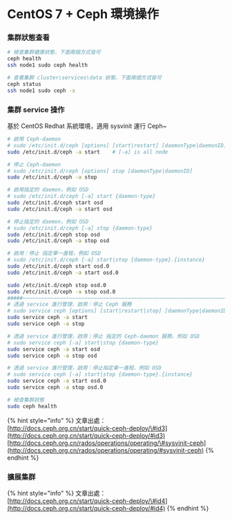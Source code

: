 # CentOS 7 + Ceph 環境操作

### 集群狀態查看

```bash
# 檢查集群健康狀態，下面兩個方式皆可
ceph health
ssh node1 sudo ceph health

# 查看集群 cluster\services\data 狀態，下面兩個方式皆可
ceph status
ssh node1 sudo ceph -s

```

### 集群 service 操作

基於 CentOS Redhat 系統環境，適用 sysvinit 運行 Ceph~

```bash
# 啟用 Ceph-daemon 
# sudo /etc/init.d/ceph [options] [start|restart] [daemonType|daemonID]
sudo /etc/init.d/ceph -a start    # [-a] is all node

# 停止 Ceph-daemon
# sudo /etc/init.d/ceph [options] stop [daemonType|daemonID]
sudo /etc/init.d/ceph -a stop

# 啟用指定的 daemon，例如 OSD
# sudo /etc/init.d/ceph [-a] start {daemon-type}
sudo /etc/init.d/ceph start osd
sudo /etc/init.d/ceph -a start osd

# 停止指定的 daemon，例如 OSD
# sudo /etc/init.d/ceph [-a] stop {daemon-type}
sudo /etc/init.d/ceph stop osd
sudo /etc/init.d/ceph -a stop osd

# 啟用｜停止 指定單一進程，例如 OSD
# sudo /etc/init.d/ceph [-a] start|stop {daemon-type}.{instance}
sudo /etc/init.d/ceph start osd.0
sudo /etc/init.d/ceph -a start osd.0

sudo /etc/init.d/ceph stop osd.0
sudo /etc/init.d/ceph -a stop osd.0
#####~~~~~~~~~~~~~~~~~~~~~~~~~~~~~~~~~~~~~~~~~~~~~~~~~~~~~~~~~~~~~~~~~~~~~~
# 透過 service 進行管理，啟用｜停止 Ceph 服務
# sudo service ceph [options] [start|restart|stop] [daemonType|daemonID]
sudo service ceph -a start
sudo service ceph -a stop

# 透過 service 進行管理，啟用｜停止 指定的 Ceph-daemon 服務，例如 OSD
# sudo service ceph [-a] start|stop {daemon-type}
sudo service ceph -a start osd
sudo service ceph -a stop osd

# 透過 service 進行管理，啟用｜停止指定單一進程，例如 OSD
# sudo service ceph [-a] start|stop {daemon-type}.{instance}
sudo service ceph -a start osd.0
sudo service ceph -a stop osd.0

# 檢查集群狀態
sudo ceph health

```

{% hint style="info" %}
文章出處：  
[http://docs.ceph.org.cn/start/quick-ceph-deploy/\#id3](http://docs.ceph.org.cn/start/quick-ceph-deploy/#id3)  
[http://docs.ceph.org.cn/rados/operations/operating/\#sysvinit-ceph](http://docs.ceph.org.cn/rados/operations/operating/#sysvinit-ceph)
{% endhint %}

### 擴展集群

{% hint style="info" %}
文章出處：  
[http://docs.ceph.org.cn/start/quick-ceph-deploy/\#id4](http://docs.ceph.org.cn/start/quick-ceph-deploy/#id4)
{% endhint %}

